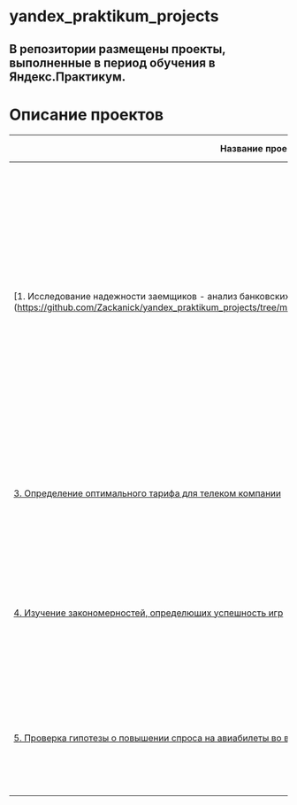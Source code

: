 # yandex_praktikum_projects
## В репозитории размещены проекты, выполненные в период обучения в Яндекс.Практикум.
# Описание проектов

| Название проекта | Описание | Используемые библиотеки|
| --- | --- | --- |
| [1. Исследование надежности заемщиков - анализ банковских данных (https://github.com/Zackanick/yandex_praktikum_projects/tree/main/investigation%20of%20borrowers%20reliability) | На основе данных кредитного отдела банка исследовано влияние семейного положения и количества детей на факт погашения кредита в срок. Получена информация о данных. Определены и обработаны пропуски. Заменены типы данных на соответствующие хранящимся данным. Удалены дубликаты. Выделены леммы в значениях столбца и категоризированны данные | Python, Pandas, PyMystem3|
| [3. Определение оптимального тарифа для телеком компании](https://github.com/Zackanick/yandex_praktikum_projects/tree/main/mobile_operator_tariffs_comparison) | Проведен анализ поведения клиентов и поиск оптимального тарифного плана на основе данных клиентов оператора сотовой связи | Python, Pandas, Matplotlib, NumPy, SciPy|
| [4. Изучение закономерностей, определющих успешность игр](https://github.com/Zackanick/yandex_praktikum_projects/tree/main/computer_games-success_sale) | Выявление закономерностей, определяющих успешность игры для продвижения потенциально наиболее популярного продукта и планирования рекламных кампаний | Python, Pandas, NumPy, Matplotlib|
| [5. Проверка гипотезы о повышении спроса на авиабилеты во время крупных фестивалей](https://github.com/Zackanick/yandex_praktikum_projects/tree/main/demand_generation_in_avia_sales) | Выгрузка и подготовка данных авиакомпаний с помощью SQL, проверка гипотезы о различии среднего спроса на билеты во время различных событий| SQL, Python, Pandas, Matplotlib, SciPy|
